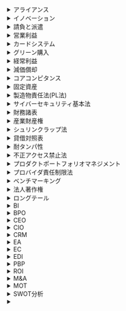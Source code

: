<details><summary>アライアンス</summary>

- 企業同士が提携して共同で事業を行うこと
</details>

<details><summary>イノベーション</summary>

- 技術力をベースにイノベーション(技術革新)を創出し、企業の成長力に結びつける。
</details>

<details><summary>請負と派遣</summary>

- 請負
  - 仕事を外部の企業にお願いして、その成果に対してお金を払う労働契約。
- 派遣
  - 人手の提供。時間給を支払うシステム
</details>

<details><summary>営業利益</summary>

- 売上総利益から、販促費や人件費など、本業で得られた利益を表す指標
</details>

<details><summary>カードシステム</summary>

- ECを利用するときに使用する決済手段
</details>

<details><summary>グリーン購入</summary>

- 環境への負荷の少ない持続的発展が可能な社会の構築を図る。
- 環境対策の観点から、物品や薬務の調達を環境にやさしいものの中から選ぶ
</details>

<details><summary>経常利益</summary>

- 本業以外の収益も合わせた結果の利益
</details>

<details><summary>減価償却</summary>

- 固定資産により目減りした資産を経費として精算すること。
</details>

<details><summary>コアコンピタンス</summary>

- 自社の強みを指す言葉
</details>

<details><summary>固定資産</summary>

- 高額な品(パソコンや車など)に当てはまり、徐々に目減りする資産のこと。
</details>

<details><summary>製造物責任法(PL法)</summary>

- 製造物の欠陥によって消費者が生命、身体、財産に損害を負った場合に製造業者等の負うべき損害賠償責任を定めた法律
</details>

<details><summary>サイバーセキュリティ基本法</summary>

- 社会インフラとなっている情報システムや応報通信ネットワークへの防御施策を効果的に推進するための政府組織の設置などを定めた法律。
</details>

<details><summary>財務諸表</summary>

- 今の財務体質とか損益状況などを確認することができる資料。
</details>

<details><summary>産業財産権</summary>

- 発明など、特許庁に出願することで特許として認められるもの
</details>

<details><summary>シュリンクラップ法</summary>

- シュリンクラップとは：商品パッケージをぴっちり密着しておおう透明フィルム
- 開封用のシールを破ることで、使用許諾契約に同意したとみなす。
</details>

<details><summary>貸借対照表</summary>

- 資産、負債、資本を集計したもの。
</details>

<details><summary>耐タンパ性</summary>

- ハードウェアなどに対して、外部から不正に行われる内部データの改竄や解読、取り出しがされづらくなっている性質。
- 電子カードなど、分解が困難な作りになっていて、分解しようとしたらすぐに壊れる用にする。
  - このように、データがハード的に読まれづらくなっている性質を耐タンパ性が高いという。
</details>

<details><summary>不正アクセス禁止法</summary>

- 他人のID・パスワードを盗んで不正ログインすること。
</details>

<details><summary>プロダクトポートフォリオマネジメント</summary>

- プロダクトポートフォリオは、経営資源の配分バランスを分析する手法。
- 縦軸に市場成長率、横軸に市場占有率(シェア)をとる。自社の製品やサービスを、花形、金のなる木、問題児、負け犬に分類する。
</details>

<details><summary>プロバイダ責任制限法</summary>

- インターネット上で権利侵害があった場合に特定電気通信役務提供者が負うべき損害賠償責任の範囲、権利侵害を行った発信者の情報を開示請求する権利について定めたもの。
</details>

<details><summary>ベンチマーキング</summary>

- 他社の強みを参考にして比較し、製品・サービス及び実践方法を定量的に測定すること。
</details>

<details><summary>法人著作権</summary>

- 創作された時点で自動的に付与される権利。
</details>

<details><summary>ロングテール</summary>

- 商品の売り上げは、一般的にパレートの法則に従い、上位20%が売り上げの80%を占めている。
- ただし、たくさんの商品数を登録すると、無視できない数になること
</details>

<details><summary>BI</summary>

- Business Intelligenceの略
- 企業内の情報システムにおいて蓄積される膨大な業務データを分析・加工することにより、そこから得られる知見を元に業務や経営に関する意思決定を支援する。
</details>

<details><summary>BPO</summary>

- Business Process Outsourcing
- 業務プロセスをアウトソース化。一部を外部に委託する方法
</details>

<details><summary>CEO</summary>

- Chief Executive Officerの略
- 経営の責任者として決定権を委任された存在。企業戦略の策定や経営方針の決定など、企業経営における意思決定の責任を負う。
</details>

<details><summary>CIO</summary>

- Chief Information Officerの略
- 最高情報責任者や情報システム担当役員など。
</details>

<details><summary>CRM</summary>

- Customer Relationship Management
- 顧客情報などを分析することで、営業戦略に活かす。
</details>

<details><summary>EA</summary>

- Enterprise Architectureの略
- 組織全体の業務と情報システムを分析、整理することで「全体最適化」を図る設計・管理手法。
</details>

<details><summary>EC</summary>

- Electronic Commerce
- ネットワークなどを用いた電子的な商取引のこと
- ネット通販とか、オークションとか
</details>

<details><summary>EDI</summary>

- Electronic Data Interchange
- 電子データ交換という意味。標準的な規約を用いて電子データをやり取りする。
- <details><summary>4階層</summary>
    - 情報伝達規約
      - コンピュータ間の通信手順に関わる取り決め
    - 情報表現規約
      - 交換するデータを双方のコンピュータが理解するために必要な、データ記述方法に係る取り決め
    - 業務運用規約
      - EDIの運用方法に係る取り決め
    - 取引基本規約
      - EDIを用いた取引に係る基本的な契約
  </details>
</details>

<details><summary>PBP</summary>

- Pay Back Period
- 投資したお金を何年後に回収できるか
</details>

<details><summary>ROI</summary>

- Return On Investment
- 費用対効果のこと。投資した資産に対してどれだけの利益があるのかを示す指標。
</details>

<details><summary>M&A</summary>

- 素早く事業を立ち上げる技として、丸ごと他社を買い取る行動
</details>

<details><summary>MOT</summary>

- Management Of Technology
- 科学的知識や工学的知識をはじめとする技術的な知識を経営に活かすかを体系化したもの
</details>

<details><summary>SWOT分析</summary>

- 自社の強みと弱みを分析する手法
- 「強み(Strength)」「弱み(Weakness)」「機械(Opportunity)」「脅威(Threat)」の4要素で整理する。
</details>

<details><summary></summary>

</details>
